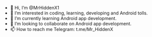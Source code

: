 - 👋 Hi, I’m @MrHiddenX1
- 👀 I’m interested in coding, learning, developing and Android tolls.
- 🌱 I’m currently learning Android app development. 
- 💞️ I’m looking to collaborate on Android app development. 
- 📫 How to reach me Telegram: t.me/Mr_HiddenX

<!---
MrHiddenX1/MrHiddenX1 is a ✨ special ✨ repository because its `README.md` (this file) appears on your GitHub profile.
You can click the Preview link to take a look at your changes.
--->
